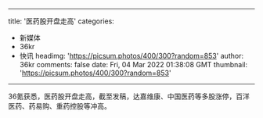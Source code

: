
---
title: '医药股开盘走高'
categories: 
 - 新媒体
 - 36kr
 - 快讯
headimg: 'https://picsum.photos/400/300?random=853'
author: 36kr
comments: false
date: Fri, 04 Mar 2022 01:38:08 GMT
thumbnail: 'https://picsum.photos/400/300?random=853'
---

<div>   
36氪获悉，医药股开盘走高，截至发稿，达嘉维康、中国医药等多股涨停，百洋医药、药易购、重药控股等冲高。  
</div>
            